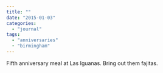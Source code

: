 ```yaml
---
title: ""
date: "2015-01-03"
categories: 
  - "journal"
tags: 
  - "anniversaries"
  - "birmingham"
---
```


Fifth anniversary meal at Las Iguanas. Bring out them fajitas.
